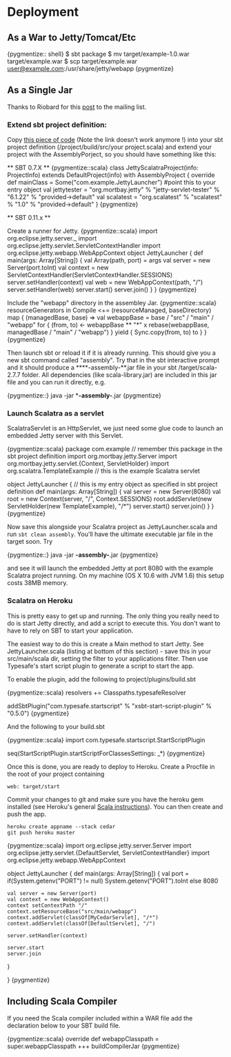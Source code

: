 Deployment
==========

As a War to Jetty/Tomcat/Etc
----------------------------

{pygmentize:: shell}
$ sbt package
$ mv target/example-1.0.war target/example.war
$ scp target/example.war user@example.com:/usr/share/jetty/webapp
{pygmentize}

As a Single Jar
---------------

Thanks to Riobard for this 
[post](http://groups.google.com/group/scalatra-user/msg/7df47d814f12a45f) to 
the mailing list.

### Extend sbt project definition:

Copy [this piece of code](http://bit.ly/92NWdu) 
(Note the link doesn't work anymore !) into your sbt project definition 
(/project/build/src/your project.scala) and extend your project with the 
AssemblyPorject, so you should have something like this:

** SBT 0.7.X **
{pygmentize::scala}
class JettyScalatraProject(info: ProjectInfo) extends DefaultProject(info) with AssemblyProject {
    override def mainClass = Some("com.example.JettyLauncher") #point this to your entry object
  val jettytester = "org.mortbay.jetty" % "jetty-servlet-tester" % "6.1.22" % "provided->default"
  val scalatest = "org.scalatest" % "scalatest" % "1.0" % "provided->default"
}
{pygmentize}

** SBT 0.11.x **

Create a runner for Jetty.
{pygmentize::scala}
import org.eclipse.jetty.server._ 
import org.eclipse.jetty.servlet.ServletContextHandler 
import org.eclipse.jetty.webapp.WebAppContext 
object JettyLauncher { 
  def main(args: Array[String]) { 
    val Array(path, port) = args 
    val server = new Server(port.toInt) 
    val context = new 
ServletContextHandler(ServletContextHandler.SESSIONS) 
    server.setHandler(context) 
    val web = new WebAppContext(path, "/") 
    server.setHandler(web) 
    server.start() 
    server.join() 
  } 
}
{pygmentize}

Include the "webapp" directory in the assembley Jar.
{pygmentize::scala}
resourceGenerators in Compile <+= (resourceManaged, baseDirectory) map { (managedBase, base) => 
  val webappBase = base / "src" / "main" / "webapp" 
  for { 
    (from, to) <- webappBase ** "*" x rebase(webappBase, managedBase / "main" / "webapp") 
  } yield { 
    Sync.copy(from, to) 
    to 
  } 
} 
{pygmentize}

Then launch sbt or reload it if it is already running. This should give you a 
new sbt command called "assembly". Try that in the sbt interactive prompt and 
it should produce a ****-assembly-**.jar file in your sbt /target/scala-2.7.7 
folder. All dependencies (like scala-library.jar) are included in this jar 
file and you can run it directly, e.g.

{pygmentize::}
java -jar ***-assembly-**.jar
{pygmentize}

### Launch Scalatra as a servlet

ScalatraServlet is an HttpServlet, we just need some glue code to launch an 
embedded Jetty server with this Servlet. 

{pygmentize::scala}
package com.example  // remember this package in the sbt project definition
import org.mortbay.jetty.Server
import org.mortbay.jetty.servlet.{Context, ServletHolder}
import org.scalatra.TemplateExample // this is the example Scalatra servlet

object JettyLauncher { // this is my entry object as specified in sbt project definition
  def main(args: Array[String]) {
    val server = new Server(8080)
    val root = new Context(server, "/", Context.SESSIONS)
    root.addServlet(new ServletHolder(new TemplateExample), "/*")
    server.start()
    server.join()
  }
}
{pygmentize}

Now save this alongside your Scalatra project as JettyLauncher.scala and run 
<code>sbt clean assembly</code>. You'll have the ultimate executable jar file 
in the target soon. Try

{pygmentize::}
java -jar **-assembly-**.jar
{pygmentize}

and see it will launch the embedded Jetty at port 8080 with the example 
Scalatra project running. On my machine (OS X 10.6 with JVM 1.6) this setup 
costs 38MB memory.

### Scalatra on Heroku

This is pretty easy to get up and running. The only thing you really need to do 
is start Jetty directly, and add a script to execute this. You don't want to 
have to rely on SBT to start your application.

The easiest way to do this is create a Main method to start Jetty. See 
JettyLauncher.scala (listing at bottom of this section) - save this in your 
src/main/scala dir, setting the filter to your applications filter. Then 
use Typesafe's start script plugin to generate a script to start the app.

To enable the plugin, add the following to project/plugins/build.sbt

{pygmentize::scala}
resolvers += Classpaths.typesafeResolver

addSbtPlugin("com.typesafe.startscript" % "xsbt-start-script-plugin" % "0.5.0")
{pygmentize}

And the following to your build.sbt

{pygmentize::scala}
import com.typesafe.startscript.StartScriptPlugin
    
seq(StartScriptPlugin.startScriptForClassesSettings: _*)
{pygmentize}

Once this is done, you are ready to deploy to Heroku. Create a Procfile in 
the root of your project containing

    web: target/start

Commit your changes to git and make sure you have the heroku gem installed 
(see Heroku's general [Scala instructions](http://devcenter.heroku.com/articles/scala)). 
You can then create and push the app.

    heroku create appname --stack cedar
    git push heroku master

{pygmentize::scala}
import org.eclipse.jetty.server.Server
import org.eclipse.jetty.servlet.{DefaultServlet, ServletContextHandler}
import org.eclipse.jetty.webapp.WebAppContext

object JettyLauncher {
  def main(args: Array[String]) {
    val port = if(System.getenv("PORT") != null) System.getenv("PORT").toInt else 8080

    val server = new Server(port)
    val context = new WebAppContext()
    context setContextPath "/"
    context.setResourceBase("src/main/webapp")
    context.addServlet(classOf[MyCedarServlet], "/*")
    context.addServlet(classOf[DefaultServlet], "/")

    server.setHandler(context)

    server.start
    server.join
  }

}
{pygmentize}

Including Scala Compiler
------------------------

If you need the Scala compiler included within a WAR file add the declaration 
below to your SBT build file.

{pygmentize::scala}
override def webappClasspath = super.webappClasspath +++ buildCompilerJar
{pygmentize}
